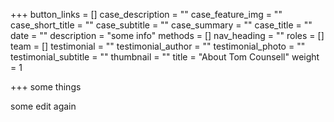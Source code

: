 +++
button_links = []
case_description = ""
case_feature_img = ""
case_short_title = ""
case_subtitle = ""
case_summary = ""
case_title = ""
date = ""
description = "some info"
methods = []
nav_heading = ""
roles = []
team = []
testimonial = ""
testimonial_author = ""
testimonial_photo = ""
testimonial_subtitle = ""
thumbnail = ""
title = "About Tom Counsell"
weight = 1

+++
some things

some edit again